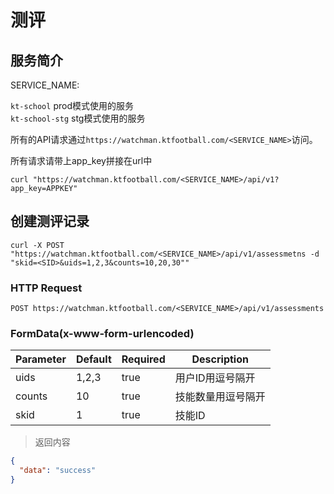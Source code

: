 # 测评

## 服务简介

SERVICE_NAME:  

`kt-school` prod模式使用的服务  
`kt-school-stg` stg模式使用的服务  

所有的API请求通过`https://watchman.ktfootball.com/<SERVICE_NAME>`访问。

<aside class="success">
所有请求请带上app_key拼接在url中
</aside>

```shell
curl "https://watchman.ktfootball.com/<SERVICE_NAME>/api/v1?app_key=APPKEY"
```

## 创建测评记录

```shell
curl -X POST "https://watchman.ktfootball.com/<SERVICE_NAME>/api/v1/assessmetns -d "skid=<SID>&uids=1,2,3&counts=10,20,30""
```

### HTTP Request

  `POST https://watchman.ktfootball.com/<SERVICE_NAME>/api/v1/assessments`

### FormData(x-www-form-urlencoded)

Parameter | Default | Required | Description
--------- | ------- | ---------| -----------
uids|1,2,3|true|用户ID用逗号隔开
counts|10|true|技能数量用逗号隔开
skid|1|true|技能ID


> 返回内容

```json
{
  "data": "success"
}
```